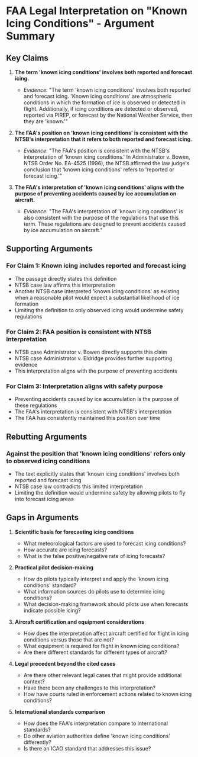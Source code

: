 # FAA Legal Interpretation on "Known Icing Conditions" - Argument Summary

## Key Claims

1. **The term 'known icing conditions' involves both reported and forecast icing.**
   - *Evidence*: "The term 'known icing conditions' involves both reported and forecast icing. 'Known icing conditions' are atmospheric conditions in which the formation of ice is observed or detected in flight. Additionally, if icing conditions are detected or observed, reported via PIREP, or forecast by the National Weather Service, then they are 'known.'"

2. **The FAA's position on 'known icing conditions' is consistent with the NTSB's interpretation that it refers to both reported and forecast icing.**
   - *Evidence*: "The FAA's position is consistent with the NTSB's interpretation of 'known icing conditions.' In Administrator v. Bowen, NTSB Order No. EA-4525 (1996), the NTSB affirmed the law judge's conclusion that 'known icing conditions' refers to 'reported or forecast icing.'"

3. **The FAA's interpretation of 'known icing conditions' aligns with the purpose of preventing accidents caused by ice accumulation on aircraft.**
   - *Evidence*: "The FAA's interpretation of 'known icing conditions' is also consistent with the purpose of the regulations that use this term. These regulations are designed to prevent accidents caused by ice accumulation on aircraft."

## Supporting Arguments

### For Claim 1: Known icing includes reported and forecast icing
- The passage directly states this definition
- NTSB case law affirms this interpretation
- Another NTSB case interpreted 'known icing conditions' as existing when a reasonable pilot would expect a substantial likelihood of ice formation
- Limiting the definition to only observed icing would undermine safety regulations

### For Claim 2: FAA position is consistent with NTSB interpretation
- NTSB case Administrator v. Bowen directly supports this claim
- NTSB case Administrator v. Eldridge provides further supporting evidence
- This interpretation aligns with the purpose of preventing accidents

### For Claim 3: Interpretation aligns with safety purpose
- Preventing accidents caused by ice accumulation is the purpose of these regulations
- The FAA's interpretation is consistent with NTSB's interpretation
- The FAA has consistently maintained this position over time

## Rebutting Arguments

### Against the position that 'known icing conditions' refers only to observed icing conditions
- The text explicitly states that 'known icing conditions' involves both reported and forecast icing
- NTSB case law contradicts this limited interpretation
- Limiting the definition would undermine safety by allowing pilots to fly into forecast icing areas

## Gaps in Arguments

1. **Scientific basis for forecasting icing conditions**
   - What meteorological factors are used to forecast icing conditions?
   - How accurate are icing forecasts?
   - What is the false positive/negative rate of icing forecasts?

2. **Practical pilot decision-making**
   - How do pilots typically interpret and apply the 'known icing conditions' standard?
   - What information sources do pilots use to determine icing conditions?
   - What decision-making framework should pilots use when forecasts indicate possible icing?

3. **Aircraft certification and equipment considerations**
   - How does the interpretation affect aircraft certified for flight in icing conditions versus those that are not?
   - What equipment is required for flight in known icing conditions?
   - Are there different standards for different types of aircraft?

4. **Legal precedent beyond the cited cases**
   - Are there other relevant legal cases that might provide additional context?
   - Have there been any challenges to this interpretation?
   - How have courts ruled in enforcement actions related to known icing conditions?

5. **International standards comparison**
   - How does the FAA's interpretation compare to international standards?
   - Do other aviation authorities define 'known icing conditions' differently?
   - Is there an ICAO standard that addresses this issue?
